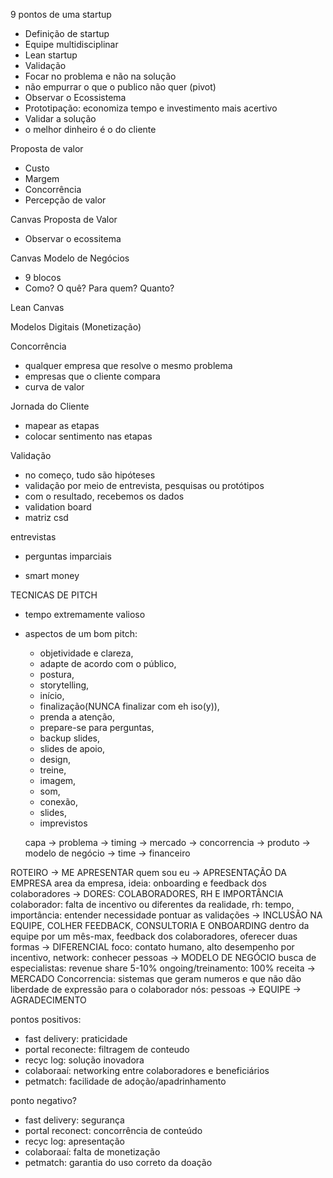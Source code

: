 9 pontos de uma startup
- Definição de startup
- Equipe multidisciplinar
- Lean startup
- Validação
- Focar no problema e não na solução
- não empurrar o que o publico não quer (pivot)
- Observar o Ecossistema
- Prototipação: economiza tempo e investimento mais acertivo
- Validar a solução
- o melhor dinheiro é o do cliente 

Proposta de valor
- Custo
- Margem
- Concorrência
- Percepção de valor

Canvas Proposta de Valor
- Observar o ecossitema

Canvas Modelo de Negócios
- 9 blocos
- Como? O quê? Para quem? Quanto?

Lean Canvas

Modelos Digitais (Monetização)

Concorrência
- qualquer empresa que resolve o mesmo problema
- empresas que o cliente compara
- curva de valor

Jornada do Cliente
- mapear as etapas 
- colocar sentimento nas etapas

Validação
- no começo, tudo são hipóteses
- validação por meio de entrevista, pesquisas ou protótipos
- com o resultado, recebemos os dados
- validation board
- matriz csd

entrevistas
- perguntas imparciais

- smart money


TECNICAS DE PITCH
- tempo extremamente valioso
- aspectos de um bom pitch:
  - objetividade e clareza, 
  - adapte de acordo com o público, 
  - postura, 
  - storytelling, 
  - início, 
  - finalização(NUNCA finalizar com eh iso(y)),
  - prenda a atenção,
  - prepare-se para perguntas,
  - backup slides,
  - slides de apoio,
  - design,
  - treine,
  - imagem,
  - som,
  - conexão,
  - slides,
  - imprevistos

  capa -> problema -> timing -> mercado -> concorrencia -> produto -> modelo de negócio -> time -> financeiro

ROTEIRO
-> ME APRESENTAR
quem sou eu
-> APRESENTAÇÃO DA EMPRESA
area da empresa, ideia: onboarding e feedback dos colaboradores
-> DORES: COLABORADORES, RH E IMPORTÂNCIA
colaborador: falta de incentivo ou diferentes da realidade, rh: tempo, importância: entender necessidade
pontuar as validações
-> INCLUSÃO NA EQUIPE, COLHER FEEDBACK, CONSULTORIA E ONBOARDING
dentro da equipe por um mês-max, feedback dos colaboradores, oferecer duas formas
-> DIFERENCIAL
foco: contato humano, alto desempenho por incentivo, network: conhecer pessoas
-> MODELO DE NEGÓCIO
busca de especialistas: revenue share 5-10%
ongoing/treinamento: 100% receita
-> MERCADO
Concorrencia: sistemas que geram numeros e que não dão liberdade de expressão para o colaborador
nós: pessoas
-> EQUIPE
-> AGRADECIMENTO

pontos positivos:
- fast delivery: praticidade
- portal reconecte: filtragem de conteudo
- recyc log: solução inovadora
- colaboraaí: networking entre colaboradores e beneficiários
- petmatch: facilidade de adoção/apadrinhamento

ponto negativo?
- fast delivery: segurança
- portal reconect: concorrência de conteúdo
- recyc log: apresentação
- colaboraaí: falta de monetização
- petmatch: garantia do uso correto da doação